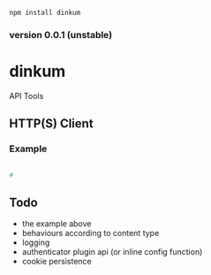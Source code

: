 `npm install dinkum`

### version 0.0.1 (unstable)

dinkum
======

API Tools


HTTP(S) Client
--------------

### Example

```coffee

# 

```


Todo
----

* the example above
* behaviours according to content type
* logging
* authenticator plugin api (or inline config function)
* cookie persistence
